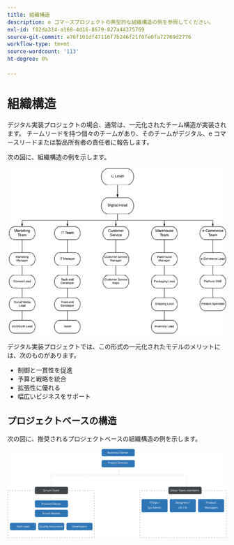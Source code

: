 ```yaml
---
title: 組織構造
description: e コマースプロジェクトの典型的な組織構造の例を参照してください。
exl-id: f82da314-a168-4d16-8679-827a44375769
source-git-commit: e76f101df47116f7b246f21f0fe0fa72769d2776
workflow-type: tm+mt
source-wordcount: '113'
ht-degree: 0%

---
```


# 組織構造

デジタル実装プロジェクトの場合、通常は、一元化されたチーム構造が実装されます。 チームリードを持つ個々のチームがあり、そのチームがデジタル、e コマースリードまたは製品所有者の責任者に報告します。

次の図に、組織構造の例を示します。

![組織構造図](../../assets/playbooks/org-structure.png)

デジタル実装プロジェクトでは、この形式の一元化されたモデルのメリットには、次のものがあります。

- 制御と一貫性を促進
- 予算と戦略を統合
- 拡張性に優れる
- 幅広いビジネスをサポート

## プロジェクトベースの構造

次の図に、推奨されるプロジェクトベースの組織構造の例を示します。

![プロジェクトベースの組織構造図](../../assets/playbooks/org-structure-project.png)
